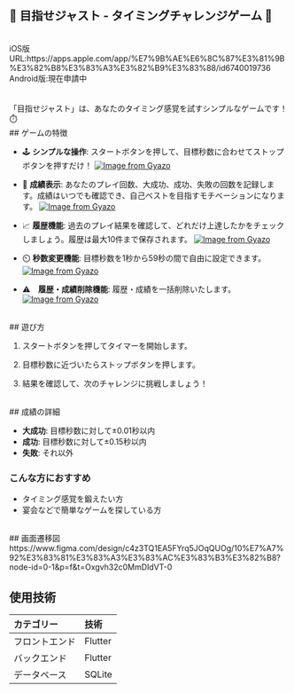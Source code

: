 ## 🎯 目指せジャスト - タイミングチャレンジゲーム 🎯
<br>
iOS版URL:https://apps.apple.com/app/%E7%9B%AE%E6%8C%87%E3%81%9B%E3%82%B8%E3%83%A3%E3%82%B9%E3%83%88/id6740019736
<br>
Android版:現在申請中

<br>
<br>
<br>
「目指せジャスト」は、あなたのタイミング感覚を試すシンプルなゲームです！⏱️


<br>
## ゲームの特徴

- 🕹️ **シンプルな操作**: スタートボタンを押して、目標秒数に合わせてストップボタンを押すだけ！
[![Image from Gyazo](https://i.gyazo.com/29e457d9d6f217047bb780a65c342d0d.gif)](https://gyazo.com/29e457d9d6f217047bb780a65c342d0d)
- 🎉 **成績表示**: あなたのプレイ回数、大成功、成功、失敗の回数を記録します。成績はいつでも確認でき、自己ベストを目指すモチベーションになります。
[![Image from Gyazo](https://i.gyazo.com/19d4912b224e3c7c5d5391e75a8b1dda.gif)](https://gyazo.com/19d4912b224e3c7c5d5391e75a8b1dda)

- 📈 **履歴機能**: 過去のプレイ結果を確認して、どれだけ上達したかをチェックしましょう。履歴は最大10件まで保存されます。
[![Image from Gyazo](https://i.gyazo.com/f40d3c1190fde80df46bce2af14d0db1.gif)](https://gyazo.com/f40d3c1190fde80df46bce2af14d0db1)

- ⏲️ **秒数変更機能**: 目標秒数を1秒から59秒の間で自由に設定できます。
[![Image from Gyazo](https://i.gyazo.com/e8078e0ede949f1a79a676a32d41594d.gif)](https://gyazo.com/e8078e0ede949f1a79a676a32d41594d)

- ⚠️　**履歴・成績削除機能**: 履歴・成績を一括削除いたします。
[![Image from Gyazo](https://i.gyazo.com/873bf7c97ecc4d92f685c86bf9d0a492.gif)](https://gyazo.com/873bf7c97ecc4d92f685c86bf9d0a492)

<br>
## 遊び方

1. スタートボタンを押してタイマーを開始します。

2. 目標秒数に近づいたらストップボタンを押します。
3. 結果を確認して、次のチャレンジに挑戦しましょう！

<br>
## 成績の詳細

- **大成功**: 目標秒数に対して±0.01秒以内
- **成功**: 目標秒数に対して±0.15秒以内
- **失敗**: それ以外

### こんな方におすすめ

- タイミング感覚を鍛えたい方
- 宴会などで簡単なゲームを探している方


<br>
## 画面遷移図
https://www.figma.com/design/c4z3TQ1EA5FYrq5JOqQUOg/10%E7%A7%92%E3%83%81%E3%83%A3%E3%83%AC%E3%83%B3%E3%82%B8?node-id=0-1&p=f&t=Oxgvh32c0MmDIdVT-0


## 使用技術

| カテゴリー | 技術 |
:----|:----
| フロントエンド | Flutter |
| バックエンド | Flutter  |
| データベース | SQLite |

